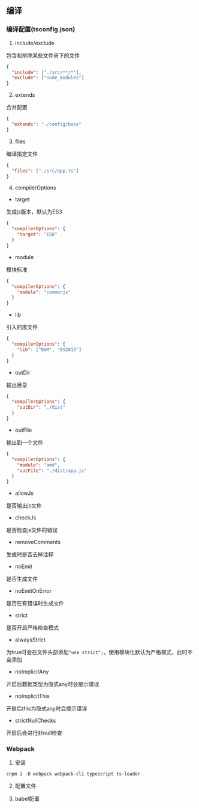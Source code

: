 ## 编译

### 编译配置(tsconfig.json)

1. include/exclude

包含和排除某些文件夹下的文件

```json
{
  "include": ["./src/**/*"],
  "exclude": ["node_modules"]
}
```

2. extends

合并配置

```json
{
  "extends": "./config/base"
}
```

3. files

编译指定文件

```json
{
  "files": ["./src/app.ts"]
}
```

4. compilerOptions

- target

生成js版本，默认为ES3

```json
{
  "compilerOptions": {
    "target": "ES6"
  }
}
```

- module

模块标准

```json
{
  "compilerOptions": {
    "module": "commonjs"
  }
}
```

- lib

引入的库文件

```json
{
  "compilerOptions": {
    "lib": ["DOM", "ES2015"]
  }
}
```

- outDir

输出目录

```json
{
  "compilerOptions": {
    "outDir": "./dist"
  }
}
```

- outFile

输出到一个文件

```json
{
  "compilerOptions": {
    "module": "amd",
    "outFile": "./dist/app.js"
  }
}
```

- allowJs

是否输出js文件

- checkJs

是否检查js文件的错误

- removeComments

生成时是否去掉注释

- noEmit

是否生成文件

- noEmitOnError

是否在有错误时生成文件

- strict

是否开启严格检查模式

- alwaysStrict

为true时会在文件头部添加`"use strict";`，使用模块化默认为严格模式，此时不会添加

- noImplicitAny

开启后数据类型为隐式any时会提示错误

- noImplicitThis

开启后this为隐式any时会提示错误

- strictNullChecks

开启后会进行非null检查

### Webpack

1. 安装

`cnpm i -D webpack webpack-cli typescript ts-loader`

2. 配置文件

3. babel配置